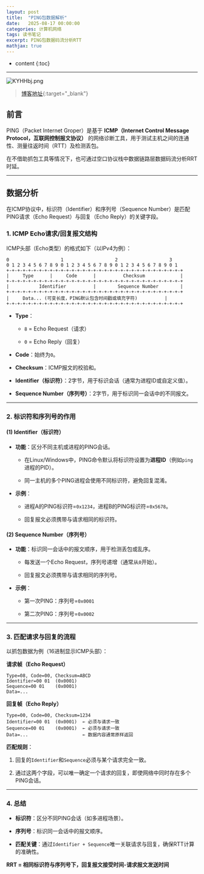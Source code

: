 ```yaml
---
layout: post
title:  "PING包数据解析"
date:   2025-08-17 00:00:00
categories: 计算机网络
tags: 读书笔记
excerpt: PING包数据码流分析RTT
mathjax: true
---
```

* content
{:toc}
---

![KYHHbj.png](https://s2.ax1x.com/2019/10/23/KYHHbj.png)



> [博客地址](https://dufaxing.com){:target="_blank"}


## 前言


PING（Packet Internet Groper）是基于 **ICMP（Internet Control Message Protocol，互联网控制报文协议）** 的网络诊断工具，用于测试主机之间的连通性、测量往返时间（RTT）及检测丢包。

在不借助抓包工具等情况下，也可通过空口协议栈中数据链路层数据码流分析RRT时延。


---

## 数据分析

在ICMP协议中，标识符（Identifier）和序列号（Sequence Number）是匹配PING请求（Echo Request）与回复（Echo Reply）的关键字段。


### **1\. ICMP Echo请求/回复报文结构**

ICMP头部（Echo类型）的格式如下（以IPv4为例）：



```
0                   1                   2                   3
0 1 2 3 4 5 6 7 8 9 0 1 2 3 4 5 6 7 8 9 0 1 2 3 4 5 6 7 8 9 0 1
+-+-+-+-+-+-+-+-+-+-+-+-+-+-+-+-+-+-+-+-+-+-+-+-+-+-+-+-+-+-+-+-+
|     Type      |     Code      |          Checksum             |
+-+-+-+-+-+-+-+-+-+-+-+-+-+-+-+-+-+-+-+-+-+-+-+-+-+-+-+-+-+-+-+-+
|           Identifier          |        Sequence Number        |
+-+-+-+-+-+-+-+-+-+-+-+-+-+-+-+-+-+-+-+-+-+-+-+-+-+-+-+-+-+-+-+-+
|     Data... (可变长度，PING默认包含时间戳或填充字符)          |
+-+-+-+-+-+-+-+-+-+-+-+-+-+-+-+-+-+-+-+-+-+-+-+-+-+-+-+-+-+-+-+-+
```

-   **Type**：
    
    -   `8` = Echo Request（请求）
        
    -   `0` = Echo Reply（回复）
        
-   **Code**：始终为`0`。
    
-   **Checksum**：ICMP报文的校验和。
    
-   **Identifier（标识符）**：2字节，用于标识会话（通常为进程ID或自定义值）。
    
-   **Sequence Number（序列号）**：2字节，用于标识同一会话中的不同报文。



---

### **2\. 标识符和序列号的作用**

#### **(1) Identifier（标识符）**

-   **功能**：区分不同主机或进程的PING会话。
    
    -   在Linux/Windows中，PING命令默认将标识符设置为**进程ID**（例如`ping`进程的PID）。
        
    -   同一主机的多个PING进程会使用不同标识符，避免回复混淆。
        
-   **示例**：
    
    -   进程A的PING标识符=`0x1234`，进程B的PING标识符=`0x5678`。
        
    -   回复报文必须携带与请求相同的标识符。
        

#### **(2) Sequence Number（序列号）**

-   **功能**：标识同一会话中的报文顺序，用于检测丢包或乱序。
    
    -   每发送一个Echo Request，序列号递增（通常从`0`开始）。
        
    -   回复报文必须携带与请求相同的序列号。
        
-   **示例**：
    
    -   第一次PING：序列号=`0x0001`
        
    -   第二次PING：序列号=`0x0002`



---

### **3\. 匹配请求与回复的流程**

以抓包数据为例（16进制显示ICMP头部）：

**请求帧（Echo Request）**

```
Type=08, Code=00, Checksum=ABCD  
Identifier=00 01  (0x0001)  
Sequence=00 01    (0x0001)  
Data=...
```

**回复帧（Echo Reply）**

```
Type=00, Code=00, Checksum=1234  
Identifier=00 01  (0x0001)  ← 必须与请求一致  
Sequence=00 01    (0x0001)  ← 必须与请求一致  
Data=...                    ← 数据内容通常原样返回
```

**匹配规则**：

1.  回复的`Identifier`和`Sequence`必须与某个请求完全一致。
    
2.  通过这两个字段，可以唯一确定一个请求的回复，即使网络中同时存在多个PING会话。



--- 


### **4\. 总结**

-   **标识符**：区分不同PING会话（如多进程场景）。
    
-   **序列号**：标识同一会话中的报文顺序。
    
-   **匹配关键**：通过`Identifier + Sequence`唯一关联请求与回复，确保RTT计算的准确性。
    

**RRT = 相同标识符与序列号下，回复报文接受时间-请求报文发送时间**


